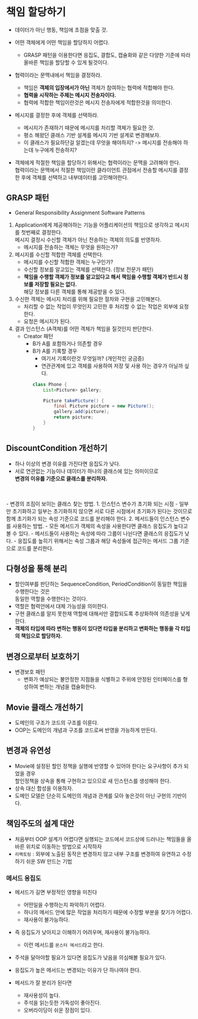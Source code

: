 # 책임 할당하기
- 데이터가 아닌 행동, 책임에 초점을 맞출 것.
- 어떤 객체에게 어떤 책임을 할당하지 어렵다.
    - GRASP 패턴을 이용한다면 응집도, 결합도, 캡슐화와 같은 다양한 기준에 따라 올바른 책임을 할당할 수 있게 될것이다.
- 협력이라는 문맥내에서 책임을 결정하라.
    - 책임은 **객체의 입장에서가 아닌** 객체가 참여하는 협력에 적합해야 한다.
    - **협력을 시작하는 주체는 메시지 전송자이다.**
    - 협력에 적합한 책임이란것은 메시지 전송자에게 적합한것을 의미한다.

- 메시지를 결정한 후에 객체를 선택하라. 
    - 메시지가 존재하기 때문에 메시지를 처리할 객체가 필요한 것.
    - 평소 해왔던 클래스 기반 설계를 메시지 기반 설계로 변경해보자.
    - 이 클래스가 필요하단걸 알겠는데 무엇을 해야하지? -> 메시지를 전송해야 하는데 누구에게 전송하지?

- 객체에게 적절한 책임을 할당하기 위해서는 협력이라는 문맥을 고려해야 한다. <br>
협력이라는 문맥에서 적절한 책임이란 클라이언트 관점에서 전송할 메시지를 결정한 후에
객체를 선택하고 내부데이터를 고민해야한다.    

## GRASP 패턴
- General Responsibility Assignment Software Patterns
1. Application에게 제공해야하는 기능을 어플리케이션의 책임으로 생각하고 메시지를 첫번째로 결정한다. <br>
    메시지 결정시 수신할 객체가 아닌 전송하는 객체의 의도를 반영하자.
    - 메시지를 전송하는 객체는 무엇을 원하는가?
2. 메시지를 수신할 적합한 객체를 선택한다.
    - 메시지를 수신할 적합한 객체는 누구인가?
    - 수신할 정보를 알고있는 객체를 선택한다. (정보 전문가 패턴) 
    - **책임을 수행할 객체가 정보를 알고있다고 해서 책임을 수행할 객체가 반드시 정보를 저장할 필요는 없다.** <br>
    해당 정보를 다른 객체를 통해 제공받을 수 있다.
3. 수신한 객체는 메시지 처리를 위해 필요한 절차와 구현을 고민해본다.
    - 처리할 수 없는 작업이 무엇인지 고민한 후 처리할 수 없는 작업은 외부에 요청한다.
    - 요청은 메시지가 된다.
4. 결과 인스턴스 (A객체)를 어떤 객체가 책임을 질것인지 판단한다.
    - Creator 패턴
        - B가 A를 포함하거나 의존할 경우
        - B가 A를 기록할 경우
            - 여기서 기록이란것 무엇일까? (개인적인 궁금증)
            - 연관관계에 있고 객체를 사용하여 저장 및 사용 하는 경우가 아닐까 싶다.
            ```java
            class Phone {
                List<Picture> gallery;
          
                Picture takePicture() {
                    final Picture picture = new Picture();
                    gallery.add(picture);
                    return picture;
                }
            }
            ```

## DiscountCondition 개선하기
- 하나 이상의 변경 이유를 가진다면 응집도가 낮다.
- 서로 연관없는 기능이나 데이터가 하나의 클래스에 있는 의미이므로 <br>
**변경의 이유를 기준으로 클래스를 분리하자.**
<br>
<br>
- 변경의 조짐이 보이는 클래스 찾는 방법.
    1. 인스턴스 변수가 초기화 되는 시점
        - 일부만 초기화하고 일부는 초기화하지 않으면 서로 다른 시점에서 초기화가 된다는 것이므로<br>
        함께 초기화가 되는 속성 기준으로 코드를 분리해야 한다.
    2. 메서드들이 인스턴스 변수를 사용하는 방법.
        - 모든 메서드가 객체의 속성을 사용한다면 클래스 응집도가 높다고 볼 수 있다.
        - 메서드들이 사용하는 속성에 따라 그룹이 나뉜다면 클래스의 응집도가 낮다.
        - 응집도를 높히기 위해서는 속성 그룹과 해당 속성들에 접근하는 메서드 그룹 기준으로 코드를 분리한다.

## 다형성을 통해 분리           
- 할인여부를 판단하는 SequenceCondition, PeriodCondition이 동일한 책임을 수행한다는 것은 <br>
동일한 역할을 수행한다는 것이다.
- 역할은 협력안에서 대체 가능성을 의미한다.
- 구현 클래스를 알지 못한채 역할에 대해서만 결합되도록 추상화하여 의존성을 낮게 한다.
- **객체의 타입에 따라 변하는 행동이 있다면 타입을 분리하고 변화하는 행동을 각 타입의 책임으로 할당하자.**

## 변경으로부터 보호하기
- 변경보호 패턴
    - 변화가 예상되는 불안정한 지점들을 식별하고 주위에 안정된 인터페이스를 형성하여 변하는 개념을 캡슐화한다.

## Movie 클래스 개선하기
- 도메인의 구조가 코드의 구조를 이룬다.
- OOP는 도메인의 개념과 구조를 코드로써 반영을 가능하게 만든다.

## 변경과 유연성
- Movie에 설정된 할인 정책을 실행에 반영할 수 있어야 한다는 요구사항이 추가 되었을 경우 <br>
할인정책을 상속을 통해 구현하고 있으므로 새 인스턴스를 생성해야 한다.
- 상속 대신 합성을 이용하자.
- 도메인 모델은 단순히 도메인의 개념과 관계를 모아 놓은것이 아닌 구현의 기반이다.

## 책임주도의 설계 대안
- 처음부터 OOP 설계가 어렵다면 실행되는 코드에서 코드상에 드러나는 책임들을 올바른 위치로 이동하는 방법으로 시작하자
- `리팩토링` : 외부에 노출된 동작은 변경하지 않고 내부 구조를 변경하여 유연하고 수정하기 쉬운 SW 만드는 기법

### 메서드 응집도
- 메서드가 길면 부정적인 영향을 미친다
    - 어떤일을 수행하는지 파악하기 어렵다.
    - 하나의 메서드 안에 많은 작업을 처리하기 때문에 수정할 부분을 찾기가 어렵다.
    - 재사용이 불가능하다.
- 즉 응집도가 낮아지고 이해하기 어려우며, 재사용이 불가능하다.
    - 이런 메서드를 `몬스터 메서드`라고 한다.
- 주석을 달아야할 필요가 있다면 응집도가 낮음을 의심해볼 필요가 있다.
- 응집도가 높은 메서드는 변경되는 이유가 단 하나여야 한다.

- 메서드가 잘 분리가 된다면
    - 재사용성이 높다.
    - 주석을 읽는듯한 가독성이 좋아진다.
    - 오버라이딩이 쉬운 장점이 있다.
